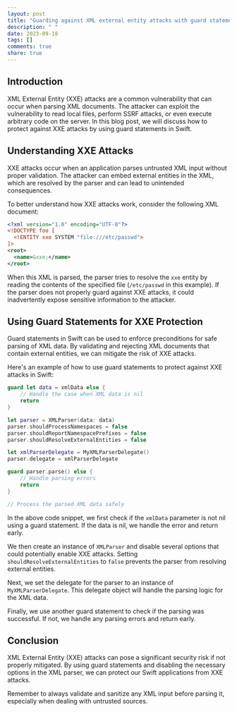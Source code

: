 ```yaml
---
layout: post
title: "Guarding against XML external entity attacks with guard statements in Swift"
description: " "
date: 2023-09-18
tags: []
comments: true
share: true
---
```


## Introduction

XML External Entity (XXE) attacks are a common vulnerability that can occur when parsing XML documents. The attacker can exploit the vulnerability to read local files, perform SSRF attacks, or even execute arbitrary code on the server. In this blog post, we will discuss how to protect against XXE attacks by using guard statements in Swift.

## Understanding XXE Attacks

XXE attacks occur when an application parses untrusted XML input without proper validation. The attacker can embed external entities in the XML, which are resolved by the parser and can lead to unintended consequences.

To better understand how XXE attacks work, consider the following XML document:

```xml
<?xml version="1.0" encoding="UTF-8"?>
<!DOCTYPE foo [
  <!ENTITY xxe SYSTEM "file:///etc/passwd">
]>
<root>
  <name>&xxe;</name>
</root>
```

When this XML is parsed, the parser tries to resolve the `xxe` entity by reading the contents of the specified file (`/etc/passwd` in this example). If the parser does not properly guard against XXE attacks, it could inadvertently expose sensitive information to the attacker.

## Using Guard Statements for XXE Protection

Guard statements in Swift can be used to enforce preconditions for safe parsing of XML data. By validating and rejecting XML documents that contain external entities, we can mitigate the risk of XXE attacks.

Here's an example of how to use guard statements to protect against XXE attacks in Swift:

```swift
guard let data = xmlData else {
    // Handle the case when XML data is nil
    return
}

let parser = XMLParser(data: data)
parser.shouldProcessNamespaces = false
parser.shouldReportNamespacePrefixes = false
parser.shouldResolveExternalEntities = false

let xmlParserDelegate = MyXMLParserDelegate()
parser.delegate = xmlParserDelegate

guard parser.parse() else {
    // Handle parsing errors
    return
}

// Process the parsed XML data safely

```

In the above code snippet, we first check if the `xmlData` parameter is not nil using a guard statement. If the data is nil, we handle the error and return early.

We then create an instance of `XMLParser` and disable several options that could potentially enable XXE attacks. Setting `shouldResolveExternalEntities` to `false` prevents the parser from resolving external entities.

Next, we set the delegate for the parser to an instance of `MyXMLParserDelegate`. This delegate object will handle the parsing logic for the XML data.

Finally, we use another guard statement to check if the parsing was successful. If not, we handle any parsing errors and return early.

## Conclusion

XML External Entity (XXE) attacks can pose a significant security risk if not properly mitigated. By using guard statements and disabling the necessary options in the XML parser, we can protect our Swift applications from XXE attacks.

Remember to always validate and sanitize any XML input before parsing it, especially when dealing with untrusted sources.